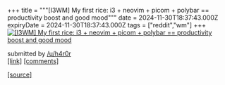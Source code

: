 +++
title = """[I3WM] My first rice: i3 + neovim + picom + polybar == productivity boost and good mood"""
date = 2024-11-30T18:37:43.000Z
expiryDate = 2024-11-30T18:37:43.000Z
tags = ["reddit","wm"]
+++
[![[I3WM] My first rice: i3 + neovim + picom + polybar == productivity boost and good mood](https://external-preview.redd.it/bHY2YTFncHQxMzRlMVG7yFemewTUj5aIcRFQLPHTMx0b8rVnV-9a4rnPADhq.png?width=640&crop=smart&auto=webp&s=2b1c97ee1fc4015528e324b0e575d3fd9def43f9 "[I3WM] My first rice: i3 + neovim + picom + polybar == productivity boost and good mood")](https://www.reddit.com/r/unixporn/comments/1h3j4ak/i3wm_my_first_rice_i3_neovim_picom_polybar/)

submitted by [/u/h4r0r](https://www.reddit.com/user/h4r0r)  
[\[link\]](https://v.redd.it/4twzwdpt134e1) [\[comments\]](https://www.reddit.com/r/unixporn/comments/1h3j4ak/i3wm_my_first_rice_i3_neovim_picom_polybar/)

[[source]](https://www.reddit.com/r/unixporn/comments/1h3j4ak/i3wm_my_first_rice_i3_neovim_picom_polybar/)
